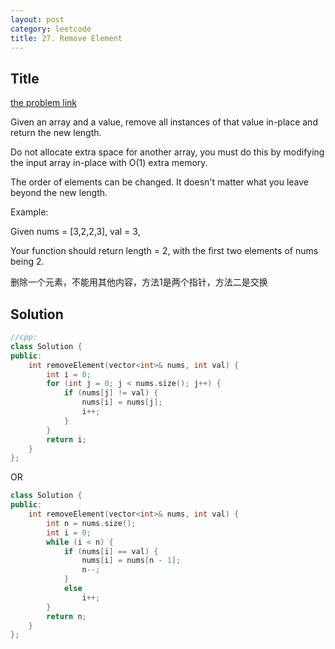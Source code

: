 ```yaml
---
layout: post
category: leetcode
title: 27. Remove Element
---
```

## Title
[the problem link](https://leetcode.com/problems/remove-element/description/)

Given an array and a value, remove all instances of that value in-place and return the new length.

Do not allocate extra space for another array, you must do this by modifying the input array in-place with O(1) extra memory.

The order of elements can be changed. It doesn't matter what you leave beyond the new length.

Example:

Given nums = [3,2,2,3], val = 3,

Your function should return length = 2, with the first two elements of nums being 2.

删除一个元素，不能用其他内容，方法1是两个指针，方法二是交换
## Solution
```c++
//cpp:
class Solution {
public:
	int removeElement(vector<int>& nums, int val) {
		int i = 0;
		for (int j = 0; j < nums.size(); j++) {
			if (nums[j] != val) {
				nums[i] = nums[j];
				i++;
			}
		}
		return i;
	}
};
```

OR

```c++
class Solution {
public:
	int removeElement(vector<int>& nums, int val) {
		int n = nums.size();
		int i = 0;
		while (i < n) {
			if (nums[i] == val) {
				nums[i] = nums[n - 1];
				n--;
			}
			else
				i++;
		}
		return n;
	}
};
```
